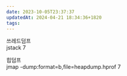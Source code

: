 ```yaml
---
date: 2023-10-05T23:37:37
updatedAt: 2024-04-21 18:34:36+1820
tags: 
---
```

쓰레드덤프  
jstack 7

힙덤프  
jmap -dump:format=b,file=heapdump.hprof 7